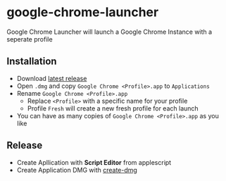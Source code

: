 # google-chrome-launcher
Google Chrome Launcher will launch a Google Chrome Instance with a seperate profile

## Installation
* Download [latest release](https://github.com/qoomon/google-chrome-launcher/releases)
* Open `.dmg` and copy `Google Chrome <Profile>.app` to `Applications`
* Rename `Google Chrome <Profile>.app`
  * Replace `<Profile>` with a specific name for your profile
  * Profile `Fresh` will create a new fresh profile for each launch
* You can have as many copies of `Google Chrome <Profile>.app` as you like

## Release
* Create Apllication with **Script Editor** from applescript
* Create Application DMG with [create-dmg](https://github.com/sindresorhus/create-dmg)
